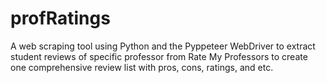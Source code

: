 # profRatings
A web scraping tool using Python and the Pyppeteer WebDriver to extract student reviews of specific professor from Rate My Professors to create one comprehensive review list with pros, cons, ratings, and etc.

